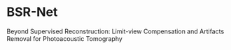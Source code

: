 # BSR-Net
Beyond Supervised Reconstruction: Limit-view Compensation and Artifacts Removal for Photoacoustic Tomography
